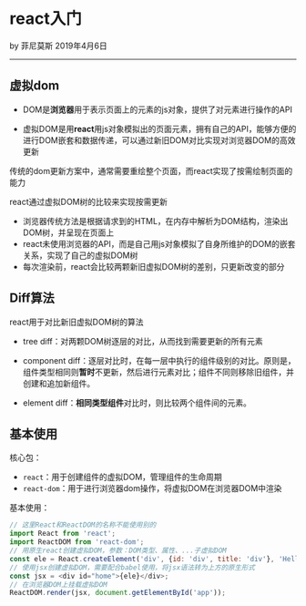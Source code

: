 

# react入门

by 菲尼莫斯 2019年4月6日

---

## 虚拟dom

* DOM是**浏览器**用于表示页面上的元素的js对象，提供了对元素进行操作的API

* 虚拟DOM是用**react**用js对象模拟出的页面元素，拥有自己的API，能够方便的进行DOM嵌套和数据传递，可以通过新旧DOM对比实现对浏览器DOM的高效更新

传统的dom更新方案中，通常需要重绘整个页面，而react实现了按需绘制页面的能力

react通过虚拟DOM树的比较来实现按需更新
* 浏览器传统方法是根据请求到的HTML，在内存中解析为DOM结构，渲染出DOM树，并呈现在页面上
* react未使用浏览器的API，而是自己用js对象模拟了自身所维护的DOM的嵌套关系，实现了自己的虚拟DOM树
* 每次渲染前，react会比较两颗新旧虚拟DOM树的差别，只更新改变的部分

## Diff算法

react用于对比新旧虚拟DOM树的算法

* tree diff：对两颗DOM树逐层的对比，从而找到需要更新的所有元素

* component diff：逐层对比时，在每一层中执行的组件级别的对比。原则是，组件类型相同则**暂时**不更新，然后进行元素对比；组件不同则移除旧组件，并创建和追加新组件。

* element diff：**相同类型组件**对比时，则比较两个组件间的元素。

## 基本使用

核心包：
* `react`：用于创建组件的虚拟DOM，管理组件的生命周期
* `react-dom`：用于进行浏览器dom操作，将虚拟DOM在浏览器DOM中渲染

基本使用：
```js
// 这里React和ReactDOM的名称不能使用别的
import React from 'react';
import ReactDOM from 'react-dom';
// 用原生react创建虚拟DOM，参数：DOM类型、属性、...子虚拟DOM
const ele = React.createElement('div', {id: 'div', title: 'div'}, 'Hello World');
// 使用jsx创建虚拟DOM，需要配合babel使用，将jsx语法转为上方的原生形式
const jsx = <div id="home">{ele}</div>;
// 在浏览器DOM上挂载虚拟DOM
ReactDOM.render(jsx, document.getElementById('app'));
```




